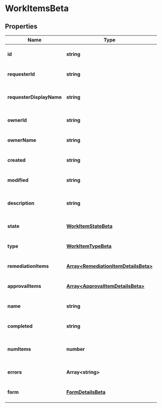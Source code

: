 # WorkItemsBeta

## Properties

Name | Type | Description | Notes
------------ | ------------- | ------------- | -------------
**id** | **string** | ID of the work item | [optional] [default to undefined]
**requesterId** | **string** | ID of the requester | [optional] [default to undefined]
**requesterDisplayName** | **string** | The displayname of the requester | [optional] [default to undefined]
**ownerId** | **string** | The ID of the owner | [optional] [default to undefined]
**ownerName** | **string** | The name of the owner | [optional] [default to undefined]
**created** | **string** |  | [optional] [default to undefined]
**modified** | **string** |  | [optional] [default to undefined]
**description** | **string** | The description of the work item | [optional] [default to undefined]
**state** | [**WorkItemStateBeta**](WorkItemStateBeta.md) |  | [optional] [default to undefined]
**type** | [**WorkItemTypeBeta**](WorkItemTypeBeta.md) |  | [optional] [default to undefined]
**remediationItems** | [**Array&lt;RemediationItemDetailsBeta&gt;**](RemediationItemDetailsBeta.md) |  | [optional] [default to undefined]
**approvalItems** | [**Array&lt;ApprovalItemDetailsBeta&gt;**](ApprovalItemDetailsBeta.md) |  | [optional] [default to undefined]
**name** | **string** | The work item name | [optional] [default to undefined]
**completed** | **string** |  | [optional] [default to undefined]
**numItems** | **number** | The number of items in the work item | [optional] [default to undefined]
**errors** | **Array&lt;string&gt;** |  | [optional] [default to undefined]
**form** | [**FormDetailsBeta**](FormDetailsBeta.md) |  | [optional] [default to undefined]

